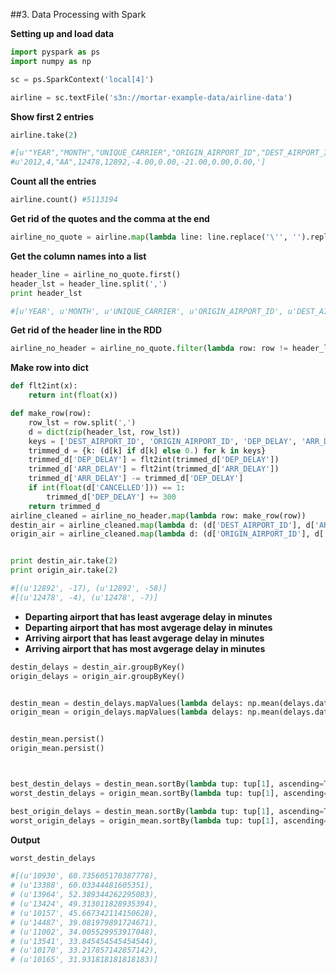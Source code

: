 ##3. Data Processing with Spark

**Setting up and load data**

```python
import pyspark as ps
import numpy as np

sc = ps.SparkContext('local[4]')

airline = sc.textFile('s3n://mortar-example-data/airline-data')
```

**Show first 2 entries**

```python
airline.take(2)

#[u'"YEAR","MONTH","UNIQUE_CARRIER","ORIGIN_AIRPORT_ID","DEST_AIRPORT_ID","DEP_DELAY","DEP_DELAY_NEW","ARR_DELAY","ARR_DELAY_NEW","CANCELLED",',
#u'2012,4,"AA",12478,12892,-4.00,0.00,-21.00,0.00,0.00,']
```

**Count all the entries**
```python
airline.count() #5113194
```

**Get rid of the quotes and the comma at the end**
```python
airline_no_quote = airline.map(lambda line: line.replace('\'', '').replace('\"', '').strip(','))
```


**Get the column names into a list**
```python
header_line = airline_no_quote.first()
header_lst = header_line.split(',')
print header_lst

#[u'YEAR', u'MONTH', u'UNIQUE_CARRIER', u'ORIGIN_AIRPORT_ID', u'DEST_AIRPORT_ID', u'DEP_DELAY', u'DEP_DELAY_NEW', u'ARR_DELAY', u'ARR_DELAY_NEW', u'CANCELLED']
```


**Get rid of the header line in the RDD**
```python
airline_no_header = airline_no_quote.filter(lambda row: row != header_line)
```

**Make row into dict**
```python
def flt2int(x):
    return int(float(x))

def make_row(row):
    row_lst = row.split(',')
    d = dict(zip(header_lst, row_lst))
    keys = ['DEST_AIRPORT_ID', 'ORIGIN_AIRPORT_ID', 'DEP_DELAY', 'ARR_DELAY']
    trimmed_d = {k: (d[k] if d[k] else 0.) for k in keys}
    trimmed_d['DEP_DELAY'] = flt2int(trimmed_d['DEP_DELAY'])
    trimmed_d['ARR_DELAY'] = flt2int(trimmed_d['ARR_DELAY'])
    trimmed_d['ARR_DELAY'] -= trimmed_d['DEP_DELAY']
    if int(float(d['CANCELLED'])) == 1:
        trimmed_d['DEP_DELAY'] += 300
    return trimmed_d
airline_cleaned = airline_no_header.map(lambda row: make_row(row))
destin_air = airline_cleaned.map(lambda d: (d['DEST_AIRPORT_ID'], d['ARR_DELAY']))
origin_air = airline_cleaned.map(lambda d: (d['ORIGIN_AIRPORT_ID'], d['DEP_DELAY']))


print destin_air.take(2)
print origin_air.take(2)

#[(u'12892', -17), (u'12892', -58)]
#[(u'12478', -4), (u'12478', -7)]
```

- **Departing airport that has least avgerage delay in minutes**
- **Departing airport that has most avgerage delay in minutes**
- **Arriving airport that has least avgerage delay in minutes**
- **Arriving airport that has most avgerage delay in minutes**

```python
destin_delays = destin_air.groupByKey()
origin_delays = origin_air.groupByKey()


destin_mean = destin_delays.mapValues(lambda delays: np.mean(delays.data))
origin_mean = origin_delays.mapValues(lambda delays: np.mean(delays.data))


destin_mean.persist()
origin_mean.persist()



best_destin_delays = destin_mean.sortBy(lambda tup: tup[1], ascending=True).take(10)
worst_destin_delays = origin_mean.sortBy(lambda tup: tup[1], ascending=False).take(10)

best_origin_delays = destin_mean.sortBy(lambda tup: tup[1], ascending=True).take(10)
worst_origin_delays = origin_mean.sortBy(lambda tup: tup[1], ascending=False).take(10)
```

**Output**
```python
worst_destin_delays

#[(u'10930', 60.735605170387778),
# (u'13388', 60.03344481605351),
# (u'13964', 52.389344262295083),
# (u'13424', 49.313011828935394),
# (u'10157', 45.667342114150628),
# (u'14487', 39.081979891724671),
# (u'11002', 34.005529953917048),
# (u'13541', 33.845454545454544),
# (u'10170', 33.217857142857142),
# (u'10165', 31.931818181818183)]
```

